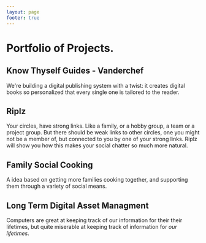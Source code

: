 ```yaml
---
layout: page
footer: true
---
```


Portfolio of Projects.
======================

Know Thyself Guides - Vanderchef
--------------------------------

We're building a digital publishing system with a twist: it creates digital books so personalized that every single one is tailored to the reader. 

Riplz
-----

Your circles, have strong links. Like a family, or a hobby group, a team or a project group. But there should be weak links to other circles, one you might not be a member of, but connected to you by one of your strong links. Riplz will show you how this makes your social chatter so much more natural.

Family Social Cooking
---------------------

A idea based on getting more families cooking together, and supporting them through a variety of social means.

Long Term Digital Asset Managment
----------------------------------

Computers are great at keeping track of our information for their their lifetimes, but quite miserable at keeping track of information for *our lifetimes*.
